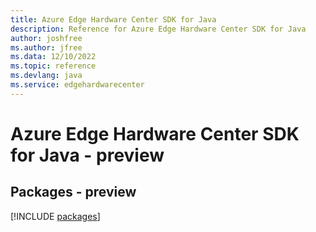 ```yaml
---
title: Azure Edge Hardware Center SDK for Java
description: Reference for Azure Edge Hardware Center SDK for Java
author: joshfree
ms.author: jfree
ms.data: 12/10/2022
ms.topic: reference
ms.devlang: java
ms.service: edgehardwarecenter
---
```

# Azure Edge Hardware Center SDK for Java - preview
## Packages - preview
[!INCLUDE [packages](edge-hardware-center-index.md)]